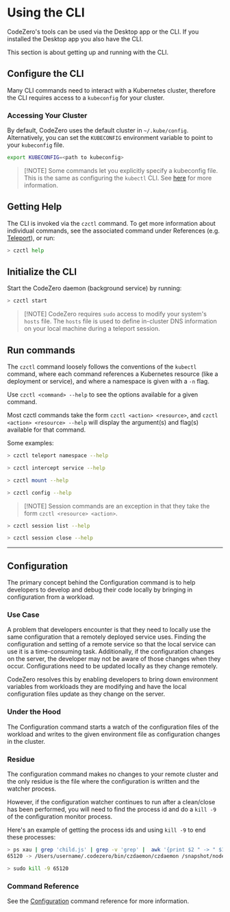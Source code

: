 # Using the CLI

CodeZero's tools can be used via the Desktop app or the CLI. If you installed
the Desktop app you also have the CLI.

This section is about getting up and running with the CLI.

## Configure the CLI

Many CLI commands need to interact with a Kubernetes cluster, therefore the CLI
requires access to a `kubeconfig` for your cluster.

### Accessing Your Cluster

By default, CodeZero uses the default cluster in `~/.kube/config`.
Alternatively, you can set the `KUBECONFIG` environment variable to point to
your `kubeconfig` file.

```bash
export KUBECONFIG=<path to kubeconfig>
```

> [!NOTE] Some commands let you explicitly specify a kubeconfig file. This is
> the same as configuring the `kubectl` CLI. See
> [here](https://kubernetes.io/docs/concepts/configuration/organize-cluster-access-kubeconfig/)
> for more information.

## Getting Help

The CLI is invoked via the `czctl` command. To get more information about
individual commands, see the associated command under References (e.g.
[Teleport](/references/command-line?id=teleport)), or run:

```bash
> czctl help
```

## Initialize the CLI

Start the CodeZero daemon (background service) by running:

```bash
> czctl start
```

> [!NOTE] CodeZero requires `sudo` access to modify your system's `hosts` file.
> The `hosts` file is used to define in-cluster DNS information on your local
> machine during a teleport session.

## Run commands

The `czctl` command loosely follows the conventions of the `kubectl` command,
where each command references a Kubernetes resource (like a deployment or
service), and where a namespace is given with a `-n` flag.

Use `czctl <command> --help` to see the options available for a given command.

Most czctl commands take the form `czctl <action> <resource>`, and
`czctl <action> <resource> --help` will display the argument(s) and flag(s)
available for that command.

Some examples:

```bash
> czctl teleport namespace --help
```

```bash
> czctl intercept service --help
```

```bash
> czctl mount --help
```

```bash
> czctl config --help
```

> [!NOTE] Session commands are an exception in that they take the form
> `czctl <resource> <action>`.

```bash
> czctl session list --help
```

```bash
> czctl session close --help
```

---

## Configuration

The primary concept behind the Configuration command is to help developers to
develop and debug their code locally by bringing in configuration from a
workload.

### Use Case

A problem that developers encounter is that they need to locally use the same
configuration that a remotely deployed service uses. Finding the configuration
and setting of a remote service so that the local service can use it is a
time-consuming task. Additionally, if the configuration changes on the server,
the developer may not be aware of those changes when they occur. Configurations
need to be updated locally as they change remotely.

CodeZero resolves this by enabling developers to bring down environment
variables from workloads they are modifying and have the local configuration
files update as they change on the server.

### Under the Hood

The Configuration command starts a watch of the configuration files of the
workload and writes to the given environment file as configuration changes in
the cluster.

### Residue

The configuration command makes no changes to your remote cluster and the only
residue is the file where the configuration is written and the watcher process.

However, if the configuration watcher continues to run after a clean/close has
been performed, you will need to find the process id and do a `kill -9` of the
configuration monitor process.

Here's an example of getting the process ids and using `kill -9` to end these
processes:

```bash
> ps xau | grep 'child.js' | grep -v 'grep' |  awk '{print $2 " -> " $11, $12}'
65120 -> /Users/username/.codezero/bin/czdaemon/czdaemon /snapshot/node-monorepo/gulpfile.js/tmp/czdaemon/package/lib/engine/services/monitors/env/child.js
```

```bash
> sudo kill -9 65120
```

### Command Reference

See the [Configuration](/references/command-line?id=configuration) command
reference for more information.
